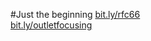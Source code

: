 #Just the beginning
[bit.ly/rfc66](http://bit.ly/rfc66)<!-- .element: class="fragment" data-fragment-index="1" --> <br />
[bit.ly/outletfocusing](http://bit.ly/outletfocusing)<!-- .element: class="fragment" data-fragment-index="2" -->
